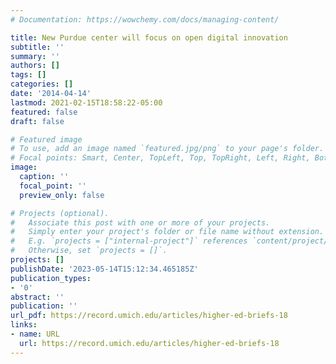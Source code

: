 ```yaml
---
# Documentation: https://wowchemy.com/docs/managing-content/

title: New Purdue center will focus on open digital innovation
subtitle: ''
summary: ''
authors: []
tags: []
categories: []
date: '2014-04-14'
lastmod: 2021-02-15T18:58:22-05:00
featured: false
draft: false

# Featured image
# To use, add an image named `featured.jpg/png` to your page's folder.
# Focal points: Smart, Center, TopLeft, Top, TopRight, Left, Right, BottomLeft, Bottom, BottomRight.
image:
  caption: ''
  focal_point: ''
  preview_only: false

# Projects (optional).
#   Associate this post with one or more of your projects.
#   Simply enter your project's folder or file name without extension.
#   E.g. `projects = ["internal-project"]` references `content/project/deep-learning/index.md`.
#   Otherwise, set `projects = []`.
projects: []
publishDate: '2023-05-14T15:12:34.465185Z'
publication_types:
- '0'
abstract: ''
publication: ''
url_pdf: https://record.umich.edu/articles/higher-ed-briefs-18
links:
- name: URL
  url: https://record.umich.edu/articles/higher-ed-briefs-18
---
```

